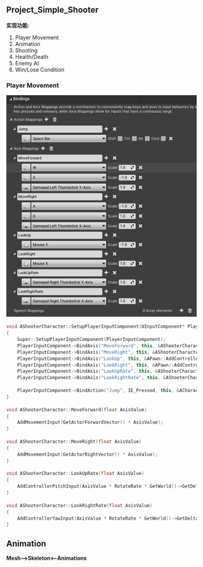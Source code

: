 ## Project_Simple_Shooter
**实现功能:**

1. Player Movement
2. Animation
3. Shooting
4. Health/Death
5. Enemy AI
6. Win/Lose Condition
   
### Player Movement

![InputSetting](https://raw.githubusercontent.com/Scorpiorl/Project_SimpleShooter/master/README_PICTURE/InputSetting_AddGamePad.png)

```C++
void AShooterCharacter::SetupPlayerInputComponent(UInputComponent* PlayerInputComponent)
{
	Super::SetupPlayerInputComponent(PlayerInputComponent);
	PlayerInputComponent->BindAxis("MoveForward", this, &AShooterCharacter::MoveForward);
	PlayerInputComponent->BindAxis("MoveRight", this, &AShooterCharacter::MoveRight);
	PlayerInputComponent->BindAxis("LookUp", this, &APawn::AddControllerPitchInput);
	PlayerInputComponent->BindAxis("LookRight", this, &APawn::AddControllerYawInput);
	PlayerInputComponent->BindAxis("LookUpRate", this, &AShooterCharacter::LookUpRate);
	PlayerInputComponent->BindAxis("LookRightRate", this, &AShooterCharacter::LookRightRate);
	
	PlayerInputComponent->BindAction("Jump", IE_Pressed, this, &ACharacter::Jump);
}

void AShooterCharacter::MoveForward(float AxisValue)
{
	AddMovementInput(GetActorForwardVector() * AxisValue);
}

void AShooterCharacter::MoveRight(float AxisValue)
{
	AddMovementInput(GetActorRightVector() * AxisValue);
}

void AShooterCharacter::LookUpRate(float AxisValue)
{
	AddControllerPitchInput(AxisValue * RotateRate * GetWorld()->GetDeltaSeconds());
}

void AShooterCharacter::LookRightRate(float AxisValue)
{
	AddControllerYawInput(AxisValue * RotateRate * GetWorld()->GetDeltaSeconds());
}
```
## Animation
**Mesh-->Skeleton<--Animations**




